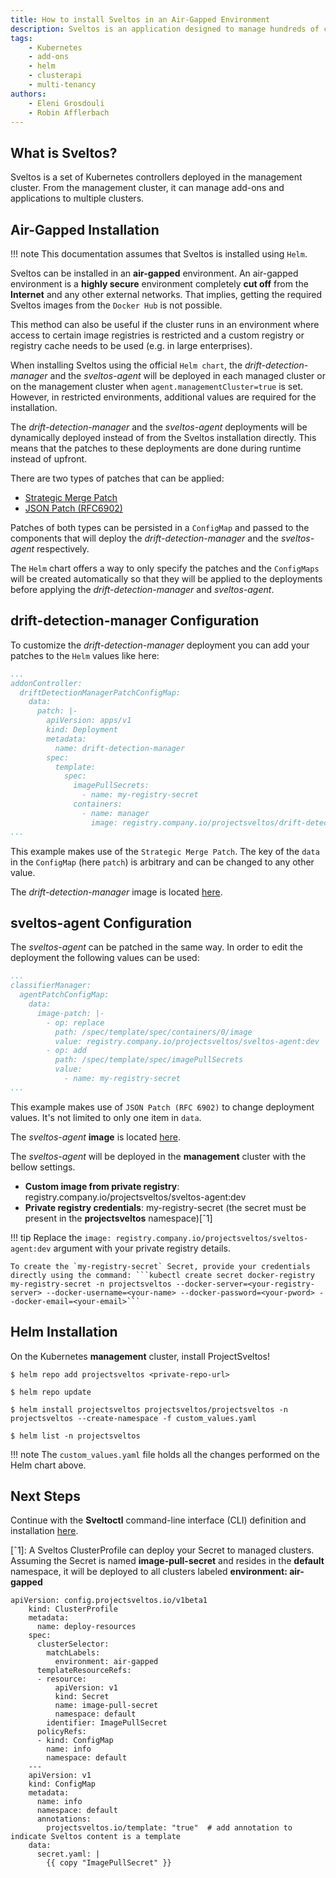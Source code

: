 ```yaml
---
title: How to install Sveltos in an Air-Gapped Environment
description: Sveltos is an application designed to manage hundreds of clusters by providing declarative cluster APIs. Learn here how to install Sveltos.
tags:
    - Kubernetes
    - add-ons
    - helm
    - clusterapi
    - multi-tenancy
authors:
    - Eleni Grosdouli
    - Robin Afflerbach
---
```


## What is Sveltos?

Sveltos is a set of Kubernetes controllers deployed in the management cluster. From the management cluster, it can manage add-ons and applications to multiple clusters.

## Air-Gapped Installation

!!! note
    This documentation assumes that Sveltos is installed using `Helm`.

Sveltos can be installed in an **air-gapped** environment. An air-gapped environment is a **highly secure** environment completely **cut off** from the **Internet** and any other external networks. That implies, getting the required Sveltos images from the `Docker Hub` is not possible.

This method can also be useful if the cluster runs in an environment where access to certain image registries is restricted and a custom registry or registry cache needs to be used (e.g. in large enterprises).

When installing Sveltos using the official `Helm chart`, the *drift-detection-manager* and the *sveltos-agent* will be deployed in each managed cluster or on the management cluster when `agent.managementCluster=true` is set. However, in restricted environments, additional values are required for the installation.

The *drift-detection-manager* and the *sveltos-agent* deployments will be dynamically deployed instead of from the Sveltos installation directly. This means that the patches to these deployments are done during runtime instead of upfront.

There are two types of patches that can be applied:
- [Strategic Merge Patch](http://kubernetes.io/docs/tasks/manage-kubernetes-objects/update-api-object-kubectl-patch/)
- [JSON Patch (RFC6902)](https://datatracker.ietf.org/doc/html/rfc6902)

Patches of both types can be persisted in a `ConfigMap` and passed to the components that will deploy the *drift-detection-manager* and the *sveltos-agent* respectively.

The `Helm` chart offers a way to only specify the patches and the `ConfigMaps` will be created automatically so that they will be applied to the deployments before applying the *drift-detection-manager* and *sveltos-agent*.

## drift-detection-manager Configuration

To customize the *drift-detection-manager* deployment you can add your patches to the `Helm` values like here:

```yaml
...
addonController:
  driftDetectionManagerPatchConfigMap:
    data:
      patch: |-
        apiVersion: apps/v1
        kind: Deployment
        metadata:
          name: drift-detection-manager
        spec:
          template:
            spec:
              imagePullSecrets:
                - name: my-registry-secret
              containers:
                - name: manager
                  image: registry.company.io/projectsveltos/drift-detection-manager:dev
...
```

This example makes use of the `Strategic Merge Patch`. The key of the `data` in the `ConfigMap` (here `patch`) is arbitrary and can be changed to any other value.

The *drift-detection-manager* image is located [here](https://hubgw.docker.com/layers/projectsveltos/drift-detection-manager/dev/images/sha256-d31b3d57ee446ab216d7b925f35ef3da50de5161dff17ce2ef7c35f5bdd9c539).

## sveltos-agent Configuration

The *sveltos-agent* can be patched in the same way. In order to edit the deployment the following values can be used:

```yaml
...
classifierManager:
  agentPatchConfigMap:
    data:
      image-patch: |-
        - op: replace
          path: /spec/template/spec/containers/0/image
          value: registry.company.io/projectsveltos/sveltos-agent:dev
        - op: add
          path: /spec/template/spec/imagePullSecrets
          value:
            - name: my-registry-secret
...
```

This example makes use of `JSON Patch (RFC 6902)` to change deployment values. It's not limited to only one item in `data`.

The *sveltos-agent* **image** is located [here](https://hubgw.docker.com/layers/projectsveltos/sveltos-agent/dev/images/sha256-d2c23f55e4585e9cfd103547bd238aef42f8cedb1d8ca23600bd393710669b37).

The *sveltos-agent* will be deployed in the **management** cluster with the bellow settings.

- **Custom image from private registry**: registry.company.io/projectsveltos/sveltos-agent:dev
- **Private registry credentials**: my-registry-secret (the secret must be present in the **projectsveltos** namespace)[ˆ1]

!!! tip
    Replace the `image: registry.company.io/projectsveltos/sveltos-agent:dev` argument with your private registry details.

    To create the `my-registry-secret` Secret, provide your credentials directly using the command: ```kubectl create secret docker-registry my-registry-secret -n projectsveltos --docker-server=<your-registry-server> --docker-username=<your-name> --docker-password=<your-pword> --docker-email=<your-email>```

## Helm Installation

On the Kubernetes **management** cluster, install ProjectSveltos!

```
$ helm repo add projectsveltos <private-repo-url>

$ helm repo update

$ helm install projectsveltos projectsveltos/projectsveltos -n projectsveltos --create-namespace -f custom_values.yaml

$ helm list -n projectsveltos
```

!!! note
    The `custom_values.yaml` file holds all the changes performed on the Helm chart above.

## Next Steps

Continue with the **Sveltoctl** command-line interface (CLI) definition and installation [here](../sveltosctl/sveltosctl.md).

[ˆ1]: A Sveltos ClusterProfile can deploy your Secret to managed clusters. Assuming the Secret is named __image-pull-secret__ and resides in the __default__ namespace, it will be deployed to all clusters labeled __environment: air-gapped__
```
apiVersion: config.projectsveltos.io/v1beta1
    kind: ClusterProfile
    metadata:
      name: deploy-resources
    spec:
      clusterSelector:
        matchLabels:
          environment: air-gapped
      templateResourceRefs:
      - resource:
          apiVersion: v1
          kind: Secret
          name: image-pull-secret
          namespace: default
        identifier: ImagePullSecret
      policyRefs:
      - kind: ConfigMap
        name: info
        namespace: default
    ---
    apiVersion: v1
    kind: ConfigMap
    metadata:
      name: info
      namespace: default
      annotations:
        projectsveltos.io/template: "true"  # add annotation to indicate Sveltos content is a template
    data:
      secret.yaml: |
        {{ copy "ImagePullSecret" }}
```

